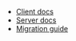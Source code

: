 - [Client docs](./client.md)
- [Server docs](./server.md)
- [Migration guide](./migration-guide.md)
